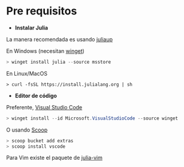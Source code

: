 # Pre requisitos

- **Instalar Julia**

La manera recomendada es usando [juliaup](https://github.com/julialang/juliaup#juliaup---julia-version-manager)

En Windows (necesitan [winget](https://learn.microsoft.com/en-us/windows/package-manager/winget/#install-winget))

```powershell
> winget install julia --source msstore
```

En Linux/MacOS

```fish
> curl -fsSL https://install.julialang.org | sh
```

- **Editor de código**

Preferente, [Visual Studio Code](https://code.visualstudio.com/)

```powershell
> winget install --id Microsoft.VisualStudioCode --source winget
```

O usando [Scoop](https://scoop.sh/)

```powershell
> scoop bucket add extras
> scoop install vscode
```

Para Vim existe el paquete de [julia-vim](https://github.com/JuliaEditorSupport/julia-vim/blob/master/INSTALL.md)
